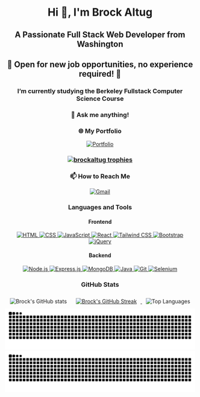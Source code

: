 <h1 align="center">Hi 👋, I'm Brock Altug</h1>
<h2 align="center">A Passionate Full Stack Web Developer from Washington</h2>
<h2 align="center">🚀 Open for new job opportunities, no experience required! 🚀</h2>
<h3 align="center">I’m currently studying the Berkeley Fullstack Computer Science Course</h3>
<h3 align="center">💬 Ask me anything!</h3>

<h3 align="center">🌐 My Portfolio</h3>
<p align="center">
  <a href="https://brockaltug.github.io/my-portfolio/" target="_blank" rel="noreferrer">
    <img src="https://img.shields.io/badge/View%20Portfolio-FF5733?style=for-the-badge&logo=About.me&logoColor=white" alt="Portfolio" />
  </a>
</p>

<h3 align="center">
  <a href="https://github.com/ryo-ma/github-profile-trophy">
    <img src="https://github-profile-trophy.vercel.app/?username=brockaltug&theme=radical&margin-w=15&margin-h=15" alt="brockaltug trophies" />
  </a>
</h3>

<h3 align="center">📫 How to Reach Me</h3>
<p align="center">
  <a href="mailto:brock.altug99@gmail.com" target="_blank" rel="noreferrer">
    <img src="https://img.shields.io/badge/Gmail-D14836?style=flat&logo=gmail&logoColor=white" alt="Gmail" />
  </a>
</p>

<h3 align="center">Languages and Tools</h3>

<h4 align="center">Frontend</h4>
<p align="center">
  <a href="https://developer.mozilla.org/en-US/docs/Web/HTML" target="_blank" rel="noreferrer">
    <img src="https://skillicons.dev/icons?i=html" alt="HTML" />
  </a>
  <a href="https://developer.mozilla.org/en-US/docs/Web/CSS" target="_blank" rel="noreferrer">
    <img src="https://skillicons.dev/icons?i=css" alt="CSS" />
  </a>
  <a href="https://developer.mozilla.org/en-US/docs/Web/JavaScript" target="_blank" rel="noreferrer">
    <img src="https://skillicons.dev/icons?i=js" alt="JavaScript" />
  </a>
  <a href="https://reactjs.org/" target="_blank" rel="noreferrer">
    <img src="https://skillicons.dev/icons?i=react" alt="React" />
  </a>
  <a href="https://tailwindcss.com/" target="_blank" rel="noreferrer">
    <img src="https://skillicons.dev/icons?i=tailwind" alt="Tailwind CSS" />
  </a>
  <a href="https://getbootstrap.com/" target="_blank" rel="noreferrer">
    <img src="https://skillicons.dev/icons?i=bootstrap" alt="Bootstrap" />
  </a>
  <a href="https://jquery.com/" target="_blank" rel="noreferrer">
    <img src="https://skillicons.dev/icons?i=jquery" alt="jQuery" />
  </a>
</p>

<h4 align="center">Backend</h4>
<p align="center">
  <a href="https://nodejs.org/" target="_blank" rel="noreferrer">
    <img src="https://skillicons.dev/icons?i=nodejs" alt="Node.js" />
  </a>
  <a href="https://expressjs.com/" target="_blank" rel="noreferrer">
    <img src="https://skillicons.dev/icons?i=express" alt="Express.js" />
  </a>
  <a href="https://www.mongodb.com/" target="_blank" rel="noreferrer">
    <img src="https://skillicons.dev/icons?i=mongodb" alt="MongoDB" />
  </a>
  <a href="https://www.java.com/" target="_blank" rel="noreferrer">
    <img src="https://skillicons.dev/icons?i=java" alt="Java" />
  </a>
  <a href="https://git-scm.com/" target="_blank" rel="noreferrer">
    <img src="https://skillicons.dev/icons?i=git" alt="Git" />
  </a>
  <a href="https://www.selenium.dev/" target="_blank" rel="noreferrer">
    <img src="https://skillicons.dev/icons?i=selenium" alt="Selenium" />
  </a>
</p>

<h3 align="center">GitHub Stats</h3>
<div align="center">
  <img src="https://github-readme-stats.vercel.app/api?username=brockaltug&show_icons=true&theme=radical" alt="Brock's GitHub stats" width="400" style="margin: 10px;" />
  <a href="https://git.io/streak-stats">
    <img src="https://streak-stats.demolab.com/?user=brockaltug&theme=radical" alt="Brock's GitHub Streak" width="400" style="margin: 10px;" />
  </a>
  <img src="https://github-readme-stats.vercel.app/api/top-langs/?username=brockaltug&layout=compact&theme=radical" alt="Top Languages" width="400" style="margin: 10px;" />
</div>

<div align="center">
  <img src="https://raw.githubusercontent.com/shahradelahi/shahradelahi/output/github-contribution-grid-snake-dark.svg#gh-dark-mode-only" alt="GitHub contribution grid snake animation" />
  <img src="https://raw.githubusercontent.com/shahradelahi/shahradelahi/output/github-contribution-grid-snake.svg#gh-light-mode-only" alt="GitHub contribution grid snake animation" />
</div>

<!--
**BrockAltug/brockaltug** is a ✨ _special_ ✨ repository because its `README.md` (this file) appears on your GitHub profile.

Here are some ideas to get you started:

- 🔭 I’m currently working on ...
- 🌱 I’m currently learning ...
- 👯 I’m looking to collaborate on ...
- 🤔 I’m looking for help with ...
- 💬 Ask me about ...
- 📫 How to reach me: ...
- 😄 Pronouns: ...
- ⚡ Fun fact: ...
-->
